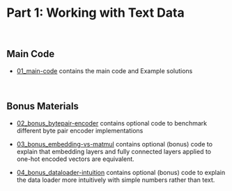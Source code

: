 # Part 1: Working with Text Data

&nbsp;
## Main Code

- [01_main-code](01_main-code) contains the main code and Example solutions

&nbsp;
## Bonus Materials

- [02_bonus_bytepair-encoder](02_bonus_bytepair-encoder) contains optional code to benchmark different byte pair encoder implementations

- [03_bonus_embedding-vs-matmul](03_bonus_embedding-vs-matmul) contains optional (bonus) code to explain that embedding layers and fully connected layers applied to one-hot encoded vectors are equivalent.

- [04_bonus_dataloader-intuition](04_bonus_dataloader-intuition) contains optional (bonus) code to explain the data loader more intuitively with simple numbers rather than text.
